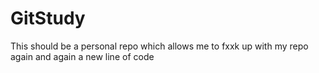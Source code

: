 # GitStudy
This should be a personal repo which allows me to fxxk up with my repo again and again
a new line of code
